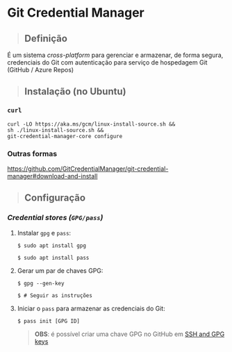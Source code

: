 # Git Credential Manager

> ## **Definição**

É um sistema *cross-platform* para gerenciar e armazenar, de forma segura, credenciais do Git com autenticação para serviço de hospedagem Git (GitHub / Azure Repos)

> ## **Instalação (no Ubuntu)**

### **`curl`**

```shell
curl -LO https://aka.ms/gcm/linux-install-source.sh &&
sh ./linux-install-source.sh &&
git-credential-manager-core configure
```

### **Outras formas**

https://github.com/GitCredentialManager/git-credential-manager#download-and-install

> ## **Configuração**

### ***Credential stores (`GPG/pass`)***

1. Instalar `gpg` e `pass`:

    ```shell
    $ sudo apt install gpg

    $ sudo apt install pass
    ```

2. Gerar um par de chaves GPG:

    ```shell
    $ gpg --gen-key

    $ # Seguir as instruções
    ```

3. Iniciar o `pass` para armazenar as credenciais do Git:

    ```shell
    $ pass init [GPG ID]
    ```

    > **OBS**: é possível criar uma chave GPG no GitHub em [SSH and GPG keys](https://github.com/settings/keys)
